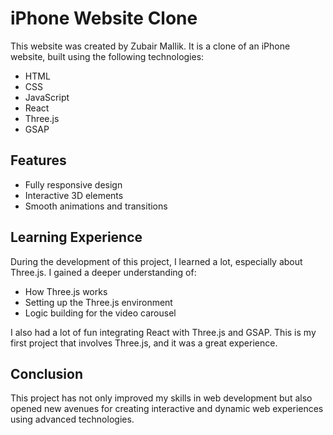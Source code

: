 # iPhone Website Clone

This website was created by Zubair Mallik. It is a clone of an iPhone website, built using the following technologies:

- HTML
- CSS
- JavaScript
- React
- Three.js
- GSAP

## Features

- Fully responsive design
- Interactive 3D elements
- Smooth animations and transitions

## Learning Experience

During the development of this project, I learned a lot, especially about Three.js. I gained a deeper understanding of:

- How Three.js works
- Setting up the Three.js environment
- Logic building for the video carousel

I also had a lot of fun integrating React with Three.js and GSAP. This is my first project that involves Three.js, and it was a great experience.

## Conclusion

This project has not only improved my skills in web development but also opened new avenues for creating interactive and dynamic web experiences using advanced technologies.